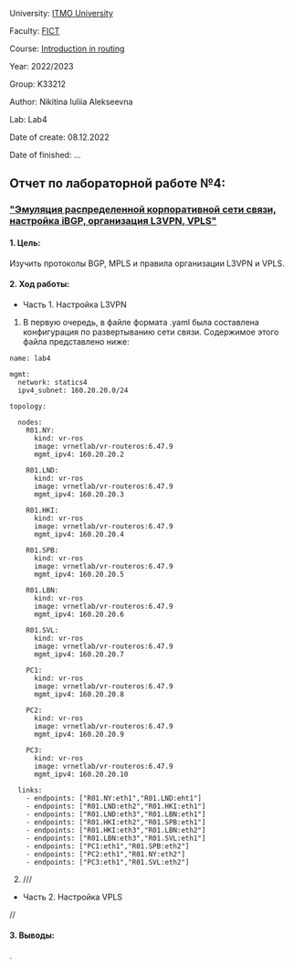 University: [ITMO University](https://itmo.ru/ru/)

Faculty: [FICT](https://fict.itmo.ru)

Course: [Introduction in routing](https://github.com/itmo-ict-faculty/introduction-in-routing)

Year: 2022/2023

Group: K33212

Author: Nikitina Iuliia Alekseevna

Lab: Lab4

Date of create: 08.12.2022

Date of finished: ...

## Отчет по лабораторной работе №4:
### ["Эмуляция распределенной корпоративной сети связи, настройка iBGP, организация L3VPN, VPLS"](https://itmo-ict-faculty.github.io/introduction-in-routing/education/labs2022_2023/lab4/lab4/)

#### 1. Цель:

  Изучить протоколы BGP, MPLS и правила организации L3VPN и VPLS.


#### 2. Ход работы:

* Часть 1. Настройка L3VPN

1. В первую очередь, в файле формата .yaml была составлена конфигурация по развертыванию сети связи. Содержимое этого файла представлено ниже:

```
name: lab4

mgmt:
  network: statics4
  ipv4_subnet: 160.20.20.0/24

topology:
  
  nodes:
    R01.NY: 
      kind: vr-ros
      image: vrnetlab/vr-routeros:6.47.9 
      mgmt_ipv4: 160.20.20.2

    R01.LND:
      kind: vr-ros
      image: vrnetlab/vr-routeros:6.47.9
      mgmt_ipv4: 160.20.20.3

    R01.HKI:
      kind: vr-ros
      image: vrnetlab/vr-routeros:6.47.9
      mgmt_ipv4: 160.20.20.4

    R01.SPB:
      kind: vr-ros
      image: vrnetlab/vr-routeros:6.47.9
      mgmt_ipv4: 160.20.20.5

    R01.LBN:
      kind: vr-ros
      image: vrnetlab/vr-routeros:6.47.9
      mgmt_ipv4: 160.20.20.6
    
    R01.SVL:
      kind: vr-ros
      image: vrnetlab/vr-routeros:6.47.9
      mgmt_ipv4: 160.20.20.7

    PC1:
      kind: vr-ros
      image: vrnetlab/vr-routeros:6.47.9
      mgmt_ipv4: 160.20.20.8
    
    PC2:
      kind: vr-ros
      image: vrnetlab/vr-routeros:6.47.9
      mgmt_ipv4: 160.20.20.9

    PC3:
      kind: vr-ros
      image: vrnetlab/vr-routeros:6.47.9
      mgmt_ipv4: 160.20.20.10

  links:
    - endpoints: ["R01.NY:eth1","R01.LND:eht1"]
    - endpoints: ["R01.LND:eth2","R01.HKI:eth1"]
    - endpoints: ["R01.LND:eth3","R01.LBN:eth1"]
    - endpoints: ["R01.HKI:eth2","R01.SPB:eth1"]
    - endpoints: ["R01.HKI:eth3","R01.LBN:eth2"]
    - endpoints: ["R01.LBN:eth3","R01.SVL:eth1"]
    - endpoints: ["PC1:eth1","R01.SPB:eth2"]
    - endpoints: ["PC2:eth1","R01.NY:eth2"]
    - endpoints: ["PC3:eth1","R01.SVL:eth2"]
```

2. ///


* Часть 2. Настройка VPLS

//


#### 3. Выводы:

  .
